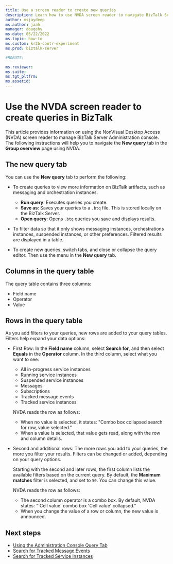 ```yaml
---
title: Use a screen reader to create new queries
description: Learn how to use NVDA screen reader to navigate BizTalk Server Administration console. Create new queries and add filters to results. 
author: msjaydeep
ms.author: jaah
manager: dougeby
ms.date: 05/22/2022
ms.topic: how-to
ms.custom: kr2b-contr-experiment
ms.prod: biztalk-server

#ROBOTS:

ms.reviewer:
ms.suite:
ms.tgt_pltfrm:
ms.assetid:
---
```


# Use the NVDA screen reader to create queries in BizTalk

This article provides information on using the NonVisual Desktop Access (NVDA) screen reader to manage BizTalk Server Administration console. The following instructions will help you to navigate the **New query** tab in the **Group overview** page using NVDA.

## The new query tab

You can use the **New query** tab to perform the following:

- To create queries to view more information on BizTalk artifacts, such as messaging and orchestration instances.


  - **Run query**: Executes queries you create.
  - **Save as**: Saves your queries to a `.btq` file. This is stored locally on the BizTalk Server.
  - **Open query**: Opens `.btq` queries you save and displays results.

- To filter data so that it only shows messaging instances, orchestrations instances, suspended instances, or other preferences. Filtered results are displayed in a table.

- To create new queries, switch tabs, and close or collapse the query editor. Then use the menu in the **New query** tab.

## Columns in the query table

The query table contains three columns:

- Field name
- Operator
- Value

## Rows in the query table

As you add filters to your queries, new rows are added to your query tables. Filters help expand your data options:

- First Row: In the **Field name** column, select **Search for**, and then select **Equals** in the **Operator** column. In the third column, select what you want to see:
  - All in-progress service instances
  - Running service instances
  - Suspended service instances
  - Messages
  - Subscriptions
  - Tracked message events
  - Tracked service instances

  NVDA reads the row as follows:
  
  - When no value is selected, it states: "Combo box collapsed search for row, value selected."
  - When a value is selected, that value gets read, along with the row and column details.

- Second and additional rows: The more rows you add to your queries, the more you filter your results. Filters can be changed or added, depending on your query options.

  Starting with the second and later rows, the first column lists the available filters based on the current query. By default, the **Maximum matches** filter is selected, and set to `50`. You can change this value.

  NVDA reads the row as follows:

  - The second column operator is a combo box. By default, NVDA states: "'Cell value' combo box 'Cell value' collapsed."
  - When you change the value of a row or column, the new value is announced.

## Next steps

- [Using the Administration Console Query Tab](using-the-administration-console-query-tab.md)
- [Search for Tracked Message Events](how-to-search-for-tracked-message-events.md)
- [Search for Tracked Service Instances](how-to-search-for-tracked-service-instances.md)
